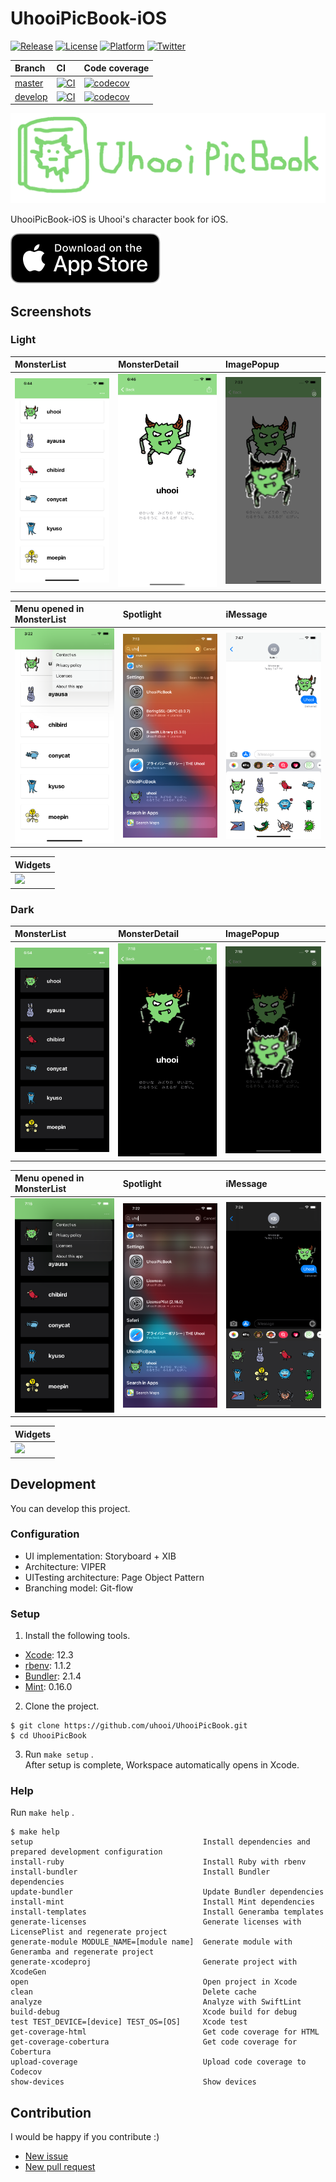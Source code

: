 # UhooiPicBook-iOS

[![Release](https://img.shields.io/github/v/release/uhooi/UhooiPicBook)](https://github.com/uhooi/UhooiPicBook/releases/latest)
[![License](https://img.shields.io/github/license/uhooi/UhooiPicBook)](https://github.com/uhooi/UhooiPicBook/blob/master/LICENSE)
[![Platform](https://img.shields.io/badge/platform-iOS-lightgrey)](https://github.com/uhooi/UhooiPicBook)
[![Twitter](https://img.shields.io/twitter/follow/the_uhooi?style=social)](https://twitter.com/the_uhooi)

|Branch|CI|Code coverage|
|:--|:--|:--|
|[master](https://github.com/uhooi/UhooiPicBook/tree/master)|[![CI](https://github.com/uhooi/UhooiPicBook/actions/workflows/main.yml/badge.svg?branch=master)](https://github.com/uhooi/UhooiPicBook/actions/workflows/main.yml)|[![codecov](https://codecov.io/gh/uhooi/UhooiPicBook/branch/master/graph/badge.svg?token=4HTK2YK2FG)](https://codecov.io/gh/uhooi/UhooiPicBook)|
|[develop](https://github.com/uhooi/UhooiPicBook/tree/develop)|[![CI](https://github.com/uhooi/UhooiPicBook/actions/workflows/main.yml/badge.svg?branch=develop)](https://github.com/uhooi/UhooiPicBook/actions/workflows/main.yml)|[![codecov](https://codecov.io/gh/uhooi/UhooiPicBook/branch/develop/graph/badge.svg?token=4HTK2YK2FG)](https://codecov.io/gh/uhooi/UhooiPicBook)|

![Logo](./Docs/Logo.png)

UhooiPicBook-iOS is Uhooi's character book for iOS.

[![Download_on_the_App_Store_Badge](./Docs/Download_on_the_App_Store_Badge_US-UK_RGB_blk_092917.svg)](https://apps.apple.com/jp/app/id1501657213)

## Screenshots

### Light

|MonsterList|MonsterDetail|ImagePopup|
|:--|:--|:--|
|<img src="./Docs/Screenshots/iPhone11ProMax/iOS14_3/Light/MonsterList.png" width="207">|<img src="./Docs/Screenshots/iPhone11ProMax/iOS14_3/Light/MonsterDetail_English.png" width="207">|<img src="./Docs/Screenshots/iPhone11ProMax/iOS14_3/Light/ImagePopup_English.png" width="207">|

|Menu opened in MonsterList|Spotlight|iMessage|
|:--|:--|:--|
|<img src="./Docs/Screenshots/iPhone11ProMax/iOS14_3/Light/MenuOpenedInMonsterList_English.png" width="207">|<img src="./Docs/Screenshots/iPhone11ProMax/iOS14_3/Light/Spotlight_English.png" width="207">|<img src="./Docs/Screenshots/iPhone11ProMax/iOS14_3/Light/iMessage_English.png" width="207">|

|Widgets|
|:--|
|<img src="./Docs/Screenshots/iPhone11ProMax/iOS14_3/Light/Widgets_English.png" width="207">|

### Dark

|MonsterList|MonsterDetail|ImagePopup|
|:--|:--|:--|
|<img src="./Docs/Screenshots/iPhone11ProMax/iOS14_3/Dark/MonsterList.png" width="207">|<img src="./Docs/Screenshots/iPhone11ProMax/iOS14_3/Dark/MonsterDetail_English.png" width="207">|<img src="./Docs/Screenshots/iPhone11ProMax/iOS14_3/Dark/ImagePopup_English.png" width="207">|

|Menu opened in MonsterList|Spotlight|iMessage|
|:--|:--|:--|
|<img src="./Docs/Screenshots/iPhone11ProMax/iOS14_3/Dark/MenuOpenedInMonsterList_English.png" width="207">|<img src="./Docs/Screenshots/iPhone11ProMax/iOS14_3/Dark/Spotlight_English.png" width="207">|<img src="./Docs/Screenshots/iPhone11ProMax/iOS14_3/Dark/iMessage_English.png" width="207">|

|Widgets|
|:--|
|<img src="./Docs/Screenshots/iPhone11ProMax/iOS14_3/Dark/Widgets_English.png" width="207">|

## Development

You can develop this project.

### Configuration

- UI implementation: Storyboard + XIB
- Architecture: VIPER
- UITesting architecture: Page Object Pattern
- Branching model: Git-flow

### Setup

1. Install the following tools.

- [Xcode](https://apps.apple.com/jp/app/xcode/id497799835): 12.3
- [rbenv](https://github.com/rbenv/rbenv): 1.1.2
- [Bundler](https://github.com/rubygems/bundler): 2.1.4
- [Mint](https://github.com/yonaskolb/Mint): 0.16.0

2. Clone the project.

```shell
$ git clone https://github.com/uhooi/UhooiPicBook.git
$ cd UhooiPicBook
```

3. Run `make setup` .  
After setup is complete, Workspace automatically opens in Xcode.

### Help

Run `make help` .

```shell
$ make help
setup                                      Install dependencies and prepared development configuration
install-ruby                               Install Ruby with rbenv
install-bundler                            Install Bundler dependencies
update-bundler                             Update Bundler dependencies
install-mint                               Install Mint dependencies
install-templates                          Install Generamba templates
generate-licenses                          Generate licenses with LicensePlist and regenerate project
generate-module MODULE_NAME=[module name]  Generate module with Generamba and regenerate project
generate-xcodeproj                         Generate project with XcodeGen
open                                       Open project in Xcode
clean                                      Delete cache
analyze                                    Analyze with SwiftLint
build-debug                                Xcode build for debug
test TEST_DEVICE=[device] TEST_OS=[OS]     Xcode test
get-coverage-html                          Get code coverage for HTML
get-coverage-cobertura                     Get code coverage for Cobertura
upload-coverage                            Upload code coverage to Codecov
show-devices                               Show devices
```

## Contribution

I would be happy if you contribute :)

- [New issue](https://github.com/uhooi/UhooiPicBook/issues/new)
- [New pull request](https://github.com/uhooi/UhooiPicBook/compare)
